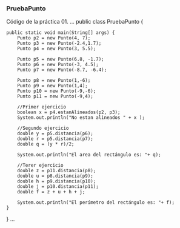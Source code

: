 ### PruebaPunto
Código de la práctica 01.
...
public class PruebaPunto {

	public static void main(String[] args) {
		Punto p2 = new Punto(4, 7);
		Punto p3 = new Punto(-2.4,1.7); 
		Punto p4 = new Punto(3, 5.5);
		
		Punto p5 = new Punto(6.8, -1.7);
		Punto p6 = new Punto(-3, 4.5);
		Punto p7 = new Punto(-8.7, -6.4);
		
		Punto p8 = new Punto(1,-6);
		Punto p9 = new Punto(1,4);
		Punto p10 = new Punto(-9,-6);
		Punto p11 = new Punto(-9,4);
		
		//Primer ejercicio
		boolean x = p4.estanAlineados(p2, p3);
		System.out.println("No estan alineados " + x );
		
		//Segundo ejercicio
		double y = p5.distancia(p6);
		double r = p5.distancia(p7);
		double q = (y * r)/2;
		
		System.out.println("El area del rectángulo es: "+ q);
		
		//Terer ejercicio
		double z = p11.distancia(p8);
		double u = p8.distancia(p9);
		double h = p9.distancia(p10);
		double j = p10.distancia(p11);
		double f = z + u + h + j;
		
		System.out.println("El perímetro del rectángulo es: "+ f);
	}

}
...


